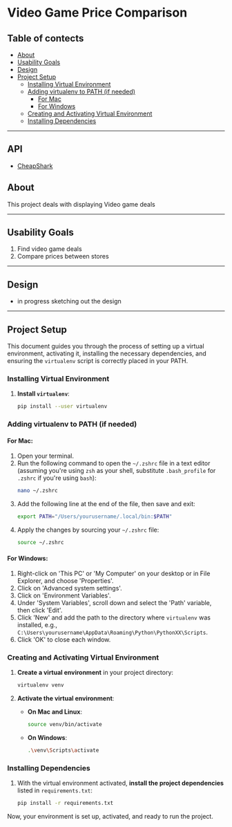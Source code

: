 # Video Game Price Comparison

## Table of contects

- [About](#about)
- [Usability Goals](#usability-goals)
- [Design](#design)
- [Project Setup](#project-setup)
  - [Installing Virtual Environment](#installing-virtual-environment)
  - [Adding virtualenv to PATH (if needed)](#adding-virtualenv-to-path-if-needed)
    - [For Mac](#for-mac)
    - [For Windows](#for-windows)
  - [Creating and Activating Virtual Environment](#creating-and-activating-virtual-environment)
  - [Installing Dependencies](#installing-dependencies)

---

## API

- [CheapShark](https://apidocs.cheapshark.com/)

## About

This project deals with displaying Video game deals

---

## Usability Goals

1. Find video game deals
2. Compare prices between stores

---

## Design

- in progress sketching out the design

---

## Project Setup

This document guides you through the process of setting up a virtual environment, activating it, installing the
necessary dependencies, and ensuring the `virtualenv` script is correctly placed in your PATH.

### Installing Virtual Environment

1. **Install `virtualenv`**:
   ```bash
   pip install --user virtualenv
   ```

### Adding virtualenv to PATH (if needed)

#### For Mac:

1. Open your terminal.
2. Run the following command to open the `~/.zshrc` file in a text editor (assuming you're using `zsh` as your shell,
   substitute `.bash_profile` for `.zshrc` if you're using `bash`):
   ```bash
   nano ~/.zshrc
   ```
3. Add the following line at the end of the file, then save and exit:
   ```bash
   export PATH="/Users/yourusername/.local/bin:$PATH"
   ```
4. Apply the changes by sourcing your `~/.zshrc` file:
   ```bash
   source ~/.zshrc
   ```

#### For Windows:

1. Right-click on 'This PC' or 'My Computer' on your desktop or in File Explorer, and choose 'Properties'.
2. Click on 'Advanced system settings'.
3. Click on 'Environment Variables'.
4. Under 'System Variables', scroll down and select the 'Path' variable, then click 'Edit'.
5. Click 'New' and add the path to the directory where `virtualenv` was installed,
   e.g., `C:\Users\yourusername\AppData\Roaming\Python\PythonXX\Scripts`.
6. Click 'OK' to close each window.

### Creating and Activating Virtual Environment

1. **Create a virtual environment** in your project directory:

   ```bash
   virtualenv venv
   ```

2. **Activate the virtual environment**:

   - **On Mac and Linux**:
     ```bash
     source venv/bin/activate
     ```
   - **On Windows**:
     ```bash
     .\venv\Scripts\activate
     ```

### Installing Dependencies

1. With the virtual environment activated, **install the project dependencies** listed in `requirements.txt`:
   ```bash
   pip install -r requirements.txt
   ```

Now, your environment is set up, activated, and ready to run the project.
